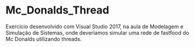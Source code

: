 # Mc_Donalds_Thread

Exercício desenvolvido com Visual Studio 2017, na aula de Modelagem e Simulação de Sistemas, onde deveriamos simular uma rede de fastfood do Mc Donalds utilizando threads.
